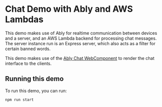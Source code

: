 # Chat Demo with Ably and AWS Lambdas

This demo makes use of Ably for realtime communication between devices and a server, and an AWS Lambda backend for processing chat messages. The server instance run is an Express server, which also acts as a filter for certain banned words. 

This demo makes use of the [Ably Chat WebComponent](https://github.com/ably-labs/ably-chat-component) to render the chat interface to the clients.

## Running this demo

To run this demo, you can run:

```sh
npm run start
```
